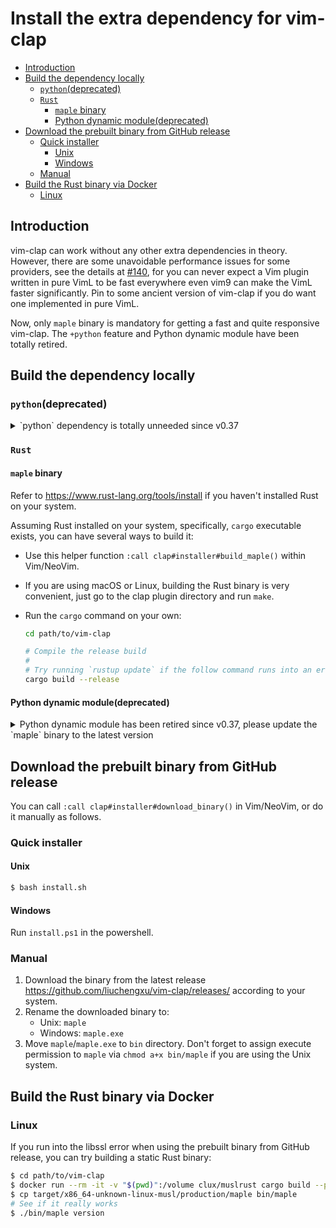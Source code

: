 
# Install the extra dependency for vim-clap

<!-- TOC GFM -->

* [Introduction](#introduction)
* [Build the dependency locally](#build-the-dependency-locally)
  * [`python`(deprecated)](#pythondeprecated)
  * [`Rust`](#rust)
    * [`maple` binary](#maple-binary)
    * [Python dynamic module(deprecated)](#python-dynamic-moduledeprecated)
* [Download the prebuilt binary from GitHub release](#download-the-prebuilt-binary-from-github-release)
  * [Quick installer](#quick-installer)
    * [Unix](#unix)
    * [Windows](#windows)
  * [Manual](#manual)
* [Build the Rust binary via Docker](#build-the-rust-binary-via-docker)
  * [Linux](#linux)

<!-- /TOC -->

## Introduction

vim-clap can work without any other extra dependencies in theory. However, there are some unavoidable performance issues for some providers, see the details at [#140](https://github.com/liuchengxu/vim-clap/issues/140), for you can never expect a Vim plugin written in pure VimL to be fast everywhere even vim9 can make the VimL faster significantly. Pin to some ancient version of vim-clap if you do want one implemented in pure VimL.

Now, only `maple` binary is mandatory for getting a fast and quite responsive vim-clap. The `+python` feature and Python dynamic module have been totally retired.

## Build the dependency locally

### `python`(deprecated)

<details>
  <summary>`python` dependency is totally unneeded since v0.37</summary>

If you want to use the advanced built-in fuzzy match filter which uses the [fzy algorithm](https://github.com/jhawthorn/fzy/blob/master/ALGORITHM.md) implemented in python, then the `python` support is required:

- Vim: `:pyx print("Hello")` should be `Hello`.
- NeoVim:

  ```bash
  # ensure you have installed pynvim
  $ python3 -m pip install pynvim
  ```

</details>

### `Rust`

#### `maple` binary

Refer to https://www.rust-lang.org/tools/install if you haven't installed Rust on your system.

Assuming Rust installed on your system, specifically, `cargo` executable exists, you can have several ways to build it:

- Use this helper function `:call clap#installer#build_maple()` within Vim/NeoVim.

- If you are using macOS or Linux, building the Rust binary is very convenient, just go to the clap plugin directory and run `make`.

- Run the `cargo` command on your own:

  ```bash
  cd path/to/vim-clap

  # Compile the release build
  #
  # Try running `rustup update` if the follow command runs into an error.
  cargo build --release
  ```

#### Python dynamic module(deprecated)

<details>
  <summary>Python dynamic module has been retired since v0.37, please update the `maple` binary to the latest version</summary>

If you don't have `+python`, you can safely skip this section, it's totally fine, vim-clap can still work very well with only `maple` binary installed. This Python dynamic module is mainly for saving the async job when the data set is small.

Now PyO3(v0.11+) supports stable Rust, therefore the nightly Rust is no longer required. Simply use `:call clap#installer#build_python_dynamic_module()` to install the Python dynamic module written in Rust for 10x faster fuzzy filter than the Python version. Refer to the post [Make Vim Python plugin 10x faster using Rust](http://liuchengxu.org/posts/speed-up-vim-python-plugin-using-rust/) for the whole story.

~~[Python dynamic module](https://github.com/liuchengxu/vim-clap#python-dynamic-module) needs to be compiled using Rust nightly, ensure you have installed it if you want to run the installer function successfully:~~

```bash
# You do not have to install Rust nightly since #471
$ rustup toolchain install nightly
```

</details>

## Download the prebuilt binary from GitHub release

You can call `:call clap#installer#download_binary()` in Vim/NeoVim, or do it manually as follows.

### Quick installer

#### Unix

```bash
$ bash install.sh
```

#### Windows

Run `install.ps1` in the powershell.

### Manual

1. Download the binary from the latest release https://github.com/liuchengxu/vim-clap/releases/ according to your system.
2. Rename the downloaded binary to:
   - Unix: `maple`
   - Windows: `maple.exe`
3. Move `maple`/`maple.exe` to `bin` directory. Don't forget to assign execute permission to `maple` via `chmod a+x bin/maple` if you are using the Unix system.

## Build the Rust binary via Docker

### Linux

If you run into the libssl error when using the prebuilt binary from GitHub release, you can try building a static Rust binary:

```bash
$ cd path/to/vim-clap
$ docker run --rm -it -v "$(pwd)":/volume clux/muslrust cargo build --profile production --locked
$ cp target/x86_64-unknown-linux-musl/production/maple bin/maple
# See if it really works
$ ./bin/maple version
```